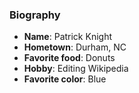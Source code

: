 ### Biography

* **Name**: Patrick Knight
* **Hometown**: Durham, NC
* **Favorite food**: Donuts
* **Hobby**: Editing Wikipedia
* **Favorite color**: Blue
